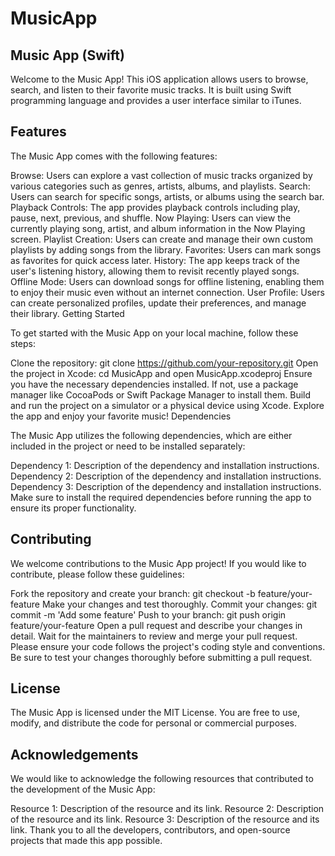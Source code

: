 # MusicApp
## Music App (Swift)

Welcome to the Music App! This iOS application allows users to browse, search, and listen to their favorite music tracks. It is built using Swift programming language and provides a user interface similar to iTunes.

## Features

The Music App comes with the following features:

Browse: Users can explore a vast collection of music tracks organized by various categories such as genres, artists, albums, and playlists.
Search: Users can search for specific songs, artists, or albums using the search bar.
Playback Controls: The app provides playback controls including play, pause, next, previous, and shuffle.
Now Playing: Users can view the currently playing song, artist, and album information in the Now Playing screen.
Playlist Creation: Users can create and manage their own custom playlists by adding songs from the library.
Favorites: Users can mark songs as favorites for quick access later.
History: The app keeps track of the user's listening history, allowing them to revisit recently played songs.
Offline Mode: Users can download songs for offline listening, enabling them to enjoy their music even without an internet connection.
User Profile: Users can create personalized profiles, update their preferences, and manage their library.
Getting Started

To get started with the Music App on your local machine, follow these steps:

Clone the repository: git clone https://github.com/your-repository.git
Open the project in Xcode: cd MusicApp and open MusicApp.xcodeproj
Ensure you have the necessary dependencies installed. If not, use a package manager like CocoaPods or Swift Package Manager to install them.
Build and run the project on a simulator or a physical device using Xcode.
Explore the app and enjoy your favorite music!
Dependencies

The Music App utilizes the following dependencies, which are either included in the project or need to be installed separately:

Dependency 1: Description of the dependency and installation instructions.
Dependency 2: Description of the dependency and installation instructions.
Dependency 3: Description of the dependency and installation instructions.
Make sure to install the required dependencies before running the app to ensure its proper functionality.

## Contributing

We welcome contributions to the Music App project! If you would like to contribute, please follow these guidelines:

Fork the repository and create your branch: git checkout -b feature/your-feature
Make your changes and test thoroughly.
Commit your changes: git commit -m 'Add some feature'
Push to your branch: git push origin feature/your-feature
Open a pull request and describe your changes in detail.
Wait for the maintainers to review and merge your pull request.
Please ensure your code follows the project's coding style and conventions. Be sure to test your changes thoroughly before submitting a pull request.

## License

The Music App is licensed under the MIT License. You are free to use, modify, and distribute the code for personal or commercial purposes.

## Acknowledgements

We would like to acknowledge the following resources that contributed to the development of the Music App:

Resource 1: Description of the resource and its link.
Resource 2: Description of the resource and its link.
Resource 3: Description of the resource and its link.
Thank you to all the developers, contributors, and open-source projects that made this app possible.





